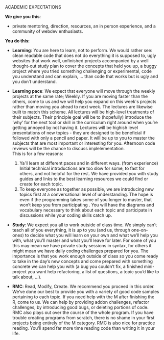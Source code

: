 ACADEMIC EXPECTATIONS

**We give you this**:  
* private mentoring, direction, resources, an in person experience, and a community of webdev enthusiasts.

**You do this**: 
* **Learning**:  You are here to learn, not to perform. We would rather see:  clean readable code that does not do everything it is supposed to, ugly websites that work well, unfinished projects accompanied by a well thought-out study plan to cover the concepts that held you up, a buggy project where you tried something challenging or experimental, code you understand and can explain, ... than code that works but is ugly and you don’t understand.  

* **Learning pace**:  We expect that everyone will move through the weekly projects at the same rate; Weekly.  If you are moving faster than the others, come to us and we will help you expand on this week's projects rather than moving you ahead to next week. 
The lectures are likewise built to match this scheme.  All lectures will be high-level treatments of their subjects.  Their principle goal will be to (hopefully) introduce the ‘why’ for the next tool or skill in the curriculum right around when you’re getting annoyed by not having it.  Lectures will be highish level presentations of new topics - they are designed to be beneficial if followed with only a pencil and paper. It will be up to you to master the subjects that are most important or interesting for you.  Afternoon code reviews will be the chance to discuss implelementation.  
This is for a few reasons:  
  1) Ya’ll learn at different paces and in different ways. (from experience) Initial technical introductions are too slow for some, to fast for others, and not helpful for the rest.  We have provided you with study guides and links to the best learning resources we could find or create for each topic.  
  2)  To keep everyone as together as possible, we are introducing new topics first at a conversational level of understanding.  The hope is even if the programming takes some of you longer to master, that won’t keep you from participating .  You will have the diagrams and vocabulary necessary to think about each topic and participate in discussions while your coding skills catch up.

* **Study**:  We expect you all to work outside of class time.  We simply can’t teach all of you everything, it is up to you (and us, through one-on-ones) to decide what you will learn on your own and what we’ll help you with, what you'll master and what you'll leave for later.  For some of you this may mean we have private study sessions in syntax, for others it might mean we have daily coding challenges prepared for you.  The importance is that you work enough outside of class so you come ready to take in the day’s new concepts and come prepared with something concrete we can help you with (a bug you couldn’t fix, a finished mini-project you want help refactoring, a list of questions, a topic you’d like to talk about, …).

* **RMC**:  Read, Modify, Create.  We recommend you proceed in this order.  We’ve done our best to provide you with a variety of good code samples pertaining to each topic.  If you need help with the M after finishing the R, come to us.  We can help by providing addon challenges, refactor challenges, by introducing good bugs, or deleting portions of code. RMC also plays out over the course of the whole program.  If you have trouble creating programs from scratch, there is no shame in your first projects being entirely of the M category.  RMC is also nice for practice reading.  You’ll spend far more time reading code than writing it in your life.
